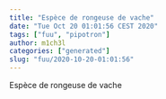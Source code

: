 ```yaml
---
title: "Espèce de rongeuse de vache"
date: "Tue Oct 20 01:01:56 CEST 2020"
tags: ["fuu", "pipotron"]
author: m1ch3l
categories: ["generated"]
slug: "fuu/2020-10-20-01:01:56"
---
```


Espèce de rongeuse de vache
